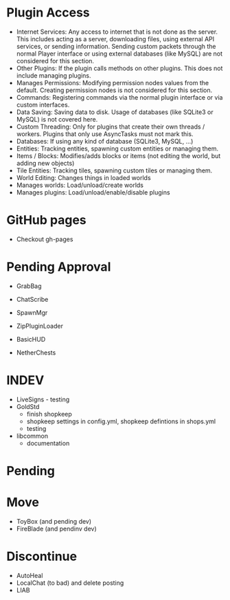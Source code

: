 # Plugin Access

* Internet Services: Any access to internet that is not done as the
  server. This includes acting as a server, downloading files, using
  external API services, or sending information. Sending custom
  packets through the normal Player interface or using external
  databases (like MySQL) are not considered for this section.
* Other Plugins: If the plugin calls methods on other plugins. This
  does not include managing plugins.
* Manages Permissions: Modifying permission nodes values from the
  default. Creating permission nodes is not considered for this
  section.
* Commands: Registering commands via the normal plugin interface or
  via custom interfaces.
* Data Saving: Saving data to disk. Usage of databases (like SQLite3
  or MySQL) is not covered here.
* Custom Threading: Only for plugins that create their own threads /
  workers. Plugins that only use AsyncTasks must not mark this.
* Databases: If using any kind of database (SQLite3, MySQL, ...)
* Entities: Tracking entities, spawning custom entities or managing
  them.
* Items / Blocks: Modifies/adds blocks or items (not editing the
  world, but adding new objects)
* Tile Entities: Tracking tiles, spawning custom tiles or managing
  them.
* World Editing: Changes things in loaded worlds
* Manages worlds: Load/unload/create worlds
* Manages plugins: Load/unload/enable/disable plugins

# GitHub pages

* Checkout gh-pages

# Pending Approval

- GrabBag
- ChatScribe
- SpawnMgr
- ZipPluginLoader

- BasicHUD
- NetherChests

# INDEV

- LiveSigns - testing
- GoldStd
  - finish shopkeep
  - shopkeep settings in config.yml, shopkeep defintions in shops.yml
  - testing
- libcommon
  - documentation

# Pending

# Move

- ToyBox (and pending dev)
- FireBlade (and pendinv dev)

# Discontinue

- AutoHeal
- LocalChat (to bad) and delete posting
- LIAB
